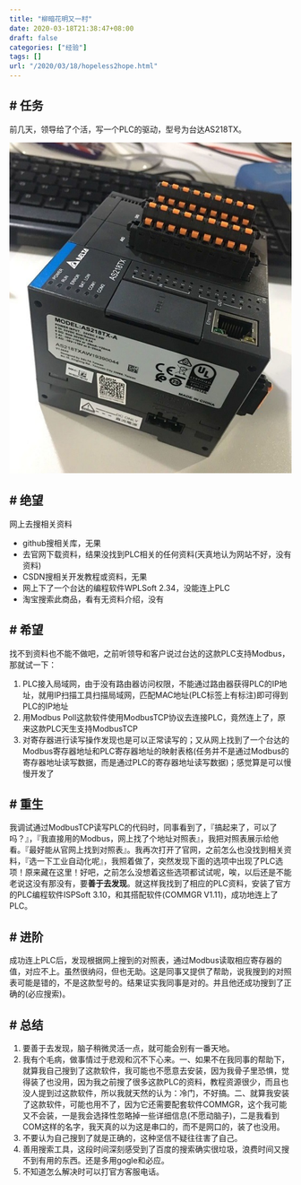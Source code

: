 ```yaml
---
title: "柳暗花明又一村"
date: 2020-03-18T21:38:47+08:00
draft: false
categories: ["经验"]
tags: []
url: "/2020/03/18/hopeless2hope.html"
---
```


##  # 任务

前几天，领导给了个活，写一个PLC的驱动，型号为台达AS218TX。

![](/images/台达PLC.jpg)

## # 绝望

网上去搜相关资料

- github搜相关库，无果
- 去官网下载资料，结果没找到PLC相关的任何资料(天真地认为网站不好，没有资料)
- CSDN搜相关开发教程或资料，无果
- 网上下了一个台达的编程软件WPLSoft 2.34，没能连上PLC
- 淘宝搜索此商品，看有无资料介绍，没有

## # 希望

找不到资料也不能不做吧，之前听领导和客户说过台达的这款PLC支持Modbus，那就试一下：

1. PLC接入局域网，由于没有路由器访问权限，不能通过路由器获得PLC的IP地址，就用IP扫描工具扫描局域网，匹配MAC地址(PLC标签上有标注)即可得到PLC的IP地址
2. 用Modbus Poll这款软件使用ModbusTCP协议去连接PLC，竟然连上了，原来这款PLC天生支持ModbusTCP
3. 对寄存器进行读写操作发现也是可以正常读写的；又从网上找到了一个台达的Modbus寄存器地址和PLC寄存器地址的映射表格(任务并不是通过Modbus的寄存器地址读写数据，而是通过PLC的寄存器地址读写数据)；感觉算是可以慢慢开发了

## # 重生

我调试通过ModbusTCP读写PLC的代码时，同事看到了，『搞起来了，可以了吗？』，『我直接用的Modbus，网上找了个地址对照表』，我把对照表展示给他看。『最好能从官网上找到对照表』。我再次打开了官网，之前怎么也没找到相关资料，『选一下工业自动化呢』，我照着做了，突然发现下面的选项中出现了PLC选项！原来藏在这里！好吧，之前怎么没想着这些选项都试试呢，唉，以后还是不能老说这没有那没有，要**善于去发现**。就这样我找到了相应的PLC资料，安装了官方的PLC编程软件ISPSoft 3.10，和其搭配软件(COMMGR V1.11)，成功地连上了PLC。

## # 进阶

成功连上PLC后，发现根据网上搜到的对照表，通过Modbus读取相应寄存器的值，对应不上。虽然很纳闷，但也无助。这是同事又提供了帮助，说我搜到的对照表可能是错的，不是这款型号的。结果证实我同事是对的。并且他还成功搜到了正确的(必应搜索)。

## # 总结

1. 要善于去发现，脑子稍微灵活一点，就可能会别有一番天地。
2. 我有个毛病，做事情过于悲观和沉不下心来。一、如果不在我同事的帮助下，就算我自己搜到了这款软件，我可能也不愿意去安装，因为我骨子里恐惧，觉得装了也没用，因为我之前搜了很多这款PLC的资料，教程资源很少，而且也没人提到过这款软件，所以我就天然的认为：冷门，不好搞。二、就算我安装了这款软件，可能也用不了，因为它还需要配套软件COMMGR，这个我可能又不会装，一是我会选择性忽略掉一些详细信息(不愿动脑子)，二是我看到COM这样的名字，我天真的以为这是串口的，而不是网口的，装了也没用。
3. 不要认为自己搜到了就是正确的，这种坚信不疑往往害了自己。
4. 善用搜索工具，这段时间深刻感受到了百度的搜索确实很垃圾，浪费时间又搜不到有用的东西。还是多用gogle和必应。
5. 不知道怎么解决时可以打官方客服电话。